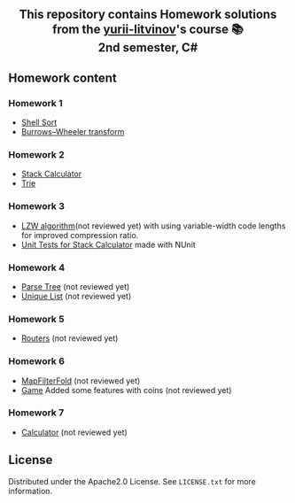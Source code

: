 <h2 align="center">
This repository contains Homework solutions from the <a href="https://github.com/yurii-litvinov" target="_blank" rel="noreferrer">yurii-litvinov</a>'s course 📚 <br />
  2nd semester, C#
</h2>

<!-- Homework -->
## Homework content
### Homework 1
* [Shell Sort](https://github.com/AlexPoziev/SPBUHomeworkCSharp/tree/master/Homework1/Sorting)
* [Burrows–Wheeler transform](https://github.com/AlexPoziev/SPBUHomeworkCSharp/tree/master/Homework1/BWT/BWT)

### Homework 2
* [Stack Calculator](https://github.com/AlexPoziev/SPBUHomeworkCSharp/tree/master/Homework2/StackCalculator)
* [Trie](https://github.com/AlexPoziev/SPBUHomeworkCSharp/tree/master/Homework2/Trie)

### Homework 3
* [LZW algorithm](https://github.com/AlexPoziev/SPBUHomeworkCSharp/pull/5)(not reviewed yet) with using variable-width code lengths for improved compression ratio.
* [Unit Tests for Stack Calculator](https://github.com/AlexPoziev/SPBUHomeworkCSharp/tree/master/Homework2/StackCalculator/StackCalculatorTest) made with NUnit

### Homework 4
* [Parse Tree](https://github.com/AlexPoziev/SPBUHomeworkCSharp/pull/7) (not reviewed yet)
* [Unique List](https://github.com/AlexPoziev/SPBUHomeworkCSharp/pull/6) (not reviewed yet)

### Homework 5
* [Routers](https://github.com/AlexPoziev/SPBUHomeworkCSharp/pull/17) (not reviewed yet)

### Homework 6
* [MapFilterFold](https://github.com/AlexPoziev/SPBUHomeworkCSharp/pull/18) (not reviewed yet)
* [Game](https://github.com/AlexPoziev/SPBUHomeworkCSharp/pull/21) Added some features with coins (not reviewed yet)

### Homework 7
* [Calculator](https://github.com/AlexPoziev/SPBUHomeworkCSharp/pull/22) (not reviewed yet)

<!-- LICENSE -->
## License

Distributed under the Apache2.0 License. See `LICENSE.txt` for more information.
